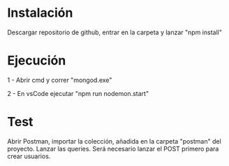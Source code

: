 # Instalación
Descargar repositorio de github, entrar en la carpeta y lanzar "npm install"

# Ejecución
1 - Abrir cmd y correr "mongod.exe"

2 - En vsCode ejecutar "npm run nodemon.start"

# Test
Abrir Postman, importar la colección, añadida en la carpeta "postman" del proyecto. Lanzar las queries. Será necesario lanzar el POST primero para crear usuarios.
